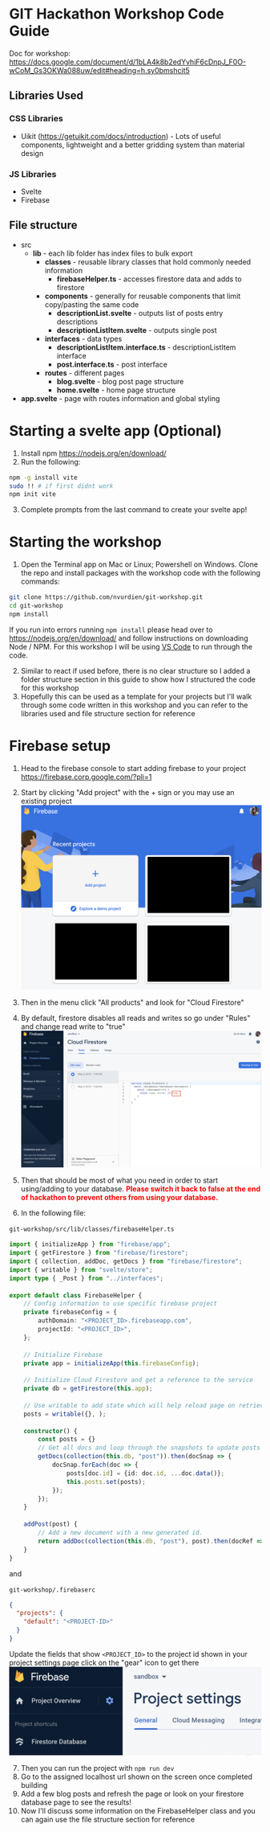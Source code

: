 # GIT Hackathon Workshop Code Guide
Doc for workshop: https://docs.google.com/document/d/1bLA4k8b2edYvhiF6cDnpJ_F0O-wCoM_Gs3OKWa088uw/edit#heading=h.sy0bmshcit5
## Libraries Used
### CSS Libraries
  * Uikit (https://getuikit.com/docs/introduction) - Lots of useful components, lightweight and a better gridding system than material design
### JS Libraries
  * Svelte
  * Firebase

## File structure
* src
  * **lib** - each lib folder has index files to bulk export
    * **classes** - reusable library classes that hold commonly needed information
      * **firebaseHelper.ts** - accesses firestore data and adds to firestore
    * **components** - generally for reusable components that limit copy/pasting the same code 
      * **descriptionList.svelte** - outputs list of posts entry descriptions
      * **descriptionListItem.svelte** - outputs single post
    * **interfaces** - data types
      * **descriptionListItem.interface.ts** - descriptionListItem interface 
      * **post.interface.ts** - post interface
    * **routes** - different pages
      * **blog.svelte** - blog post page structure
      * **home.svelte** - home page structure
* **app.svelte** - page with routes information and global styling

# Starting a svelte app (Optional)
1. Install npm https://nodejs.org/en/download/
2. Run the following:
```sh
npm -g install vite
sudo !! # if first didnt work
npm init vite
```

3. Complete prompts from the last command to create your svelte app!

# Starting the workshop
1. Open the Terminal app on Mac or Linux; Powershell on Windows. Clone the repo and install packages with the workshop code with the following commands:
```sh
git clone https://github.com/nvurdien/git-workshop.git
cd git-workshop
npm install
```
If you run into errors running `npm install` please head over to https://nodejs.org/en/download/ and follow instructions on downloading Node / NPM. 
For this workshop I will be using [VS Code](https://code.visualstudio.com/) to run through the code.

2. Similar to react if used before, there is no clear structure so I added a folder structure section in this guide to show how I structured the code for this workshop
3. Hopefully this can be used as a template for your projects but I'll walk through some code written in this workshop and you can refer to the libraries used and file structure section for reference

# Firebase setup
1. Head to the firebase console to start adding firebase to your project https://firebase.corp.google.com/?pli=1
2. Start by clicking "Add project" with the + sign or you may use an existing project
![Firebase project list](/images/project_list.png)

3. Then in the menu click "All products" and look for "Cloud Firestore"
4. By default, firestore disables all reads and writes so go under "Rules" and change read write to "true"
![Firestore with rules set to true to allow read/write](/images/firestore.png)

5. Then that should be most of what you need in order to start using/adding to your database. <b style="color:red">Please switch it back to false at the end of hackathon to prevent others from using your database.</b>
6. In the following file:

`git-workshop/src/lib/classes/firebaseHelper.ts`
```typescript
import { initializeApp } from "firebase/app";
import { getFirestore } from "firebase/firestore";
import { collection, addDoc, getDocs } from "firebase/firestore"; 
import { writable } from "svelte/store";
import type { _Post } from "../interfaces";

export default class FirebaseHelper {
    // Config information to use specific firebase project
    private firebaseConfig = {
        authDomain: "<PROJECT_ID>.firebaseapp.com",
        projectId: "<PROJECT_ID>",
    };
    
    // Initialize Firebase
    private app = initializeApp(this.firebaseConfig);
    
    // Initialize Cloud Firestore and get a reference to the service
    private db = getFirestore(this.app);

    // Use writable to add state which will help reload page on retrieval of posts
    posts = writable({}, );

    constructor() {
        const posts = {}
        // Get all docs and loop through the snapshots to update posts dictionary
        getDocs(collection(this.db, "post")).then(docSnap => {
            docSnap.forEach(doc => {
                posts[doc.id] = {id: doc.id, ...doc.data()};
                this.posts.set(posts);
            });
        });
    }

    addPost(post) {
        // Add a new document with a new generated id.
        return addDoc(collection(this.db, "post"), post).then(docRef => docRef.id);
    }
}
```
and

`git-workshop/.firebaserc`
```json
{
  "projects": {
    "default": "<PROJECT-ID>"
  }
}
```

Update the fields that show `<PROJECT_ID>` to the project id shown in your project settings page click on the "gear" icon to get there
![Project settings page on the general tab](/images/settings.png)

7. Then you can run the project with `npm run dev`
8. Go to the assigned localhost url shown on the screen once completed building
9. Add a few blog posts and refresh the page or look on your firestore database page to see the results!
10. Now I'll discuss some information on the FirebaseHelper class and you can again use the file structure section for reference
